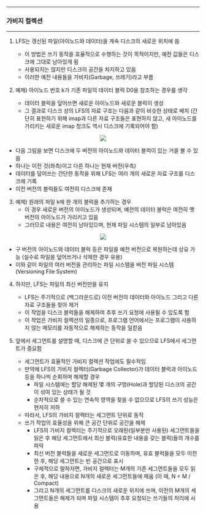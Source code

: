 -----
### 가비지 컬렉션
-----
1. LFS는 갱신된 파일(아이노드와 데이터)을 계속 디스크의 새로운 위치에 씀
   - 이 방법은 쓰기 동작을 효율적으로 수행하는 것이 목적이지만, 예전 값들은 디스크에 그대로 남아있게 됨
   - 사용되지는 않지만 디스크의 공간을 차지하고 있음
   - 이러한 예전 내용들을 가비지(Garbage, 쓰레기)라고 부름

2. 예제) 아이노드 번호 k가 기존 파일의 데이터 블럭 D0을 참조하는 경우를 생각
   - 데이터 블럭을 덮어쓰면 새로운 아이노드와 새로운 블럭이 생성
   - 그 결과로 디스크 상의 LFS의 자료 구조는 다음과 같이 비슷한 상태로 배치 (간단히 표현하기 위해 imap과 다른 자료 구조들은 표현하지 않고, 새 아이노드를 가리키는 새로운 imap 청크도 역시 디스크에 기록되어야 함)
<div align="center">
<img src="https://github.com/user-attachments/assets/4ac1c89d-9547-4bee-9957-7481be8f0652">
</div>

   - 다음 그림을 보면 디스크에 두 버전의 아이노드와 데이터 블럭이 있는 거을 볼 수 있음
   - 하나는 이전 것(좌측)이고 다른 하나는 현재 버전(우측)
   - 데이터를 덮어쓰는 간단한 동작을 위해 LFS는 여러 개의 새로운 자료 구조를 디스크에 기록
   - 이전 버전의 블럭들도 여전히 디스크에 존재

3. 예제) 원래의 파일 k에 한 개의 블럭을 추가하는 경우
   - 이 경우 새로운 버전의 아이노드가 생성되며, 예전의 데이터 블럭은 여전히 옛 버전의 아이노드가 가리키고 있음
   - 그러므로 내용은 여전히 남아있으며, 현재 파일 시스템의 일부로 남아있음
<div align="center">
<img src="https://github.com/user-attachments/assets/c05218f2-08d1-4bbe-ad5c-758b2f8aea5b">
</div>

   - 구 버전의 아이노드와 데이터 블럭 등은 파일을 예전 버전으로 복원하는데 상요 가능 (실수로 파일을 덮어쓰거나 삭제한 경우 유용)
   - 이와 같이 파일의 여러 버전을 관리하는 파일 시스템을 버전 파일 시스템(Versioning File System)

4. 하지만, LFS는 파일의 최신 버전만을 유지
   - LFS는 주기적으로 (백그라운드로) 이전 버전의 데이터와 아이노드 그리고 다른 자료 구조들을 찾아 제거
   - 이 작업을 디스크 블럭들을 해제하여 추후 쓰기 요청에 사용될 수 있도록 함
   - 이 작업은 가비지 컬렉션의 일종으로, 프로그램 언어에서는 프로그램이 사용하지 않는 메모리를 자동적으로 해제하는 동작을 일컫음
  
5. 앞에서 세그먼트를 설명할 때, 디스크에 큰 단위로 쓸 수 있으므로 LFS에서 세그먼트가 중요함
   - 세그먼트가 효율적인 가비지 컬렉션 작업에도 필수적임
   - 만약에 LFS의 가비지 컬렉터(Garbage Collector)가 데이터 블럭과 아이노드 등을 하나씩 순회하며 해제할 경우
     + 파일 시스템에는 할당 해제된 몇 개의 구멍(Hole)과 할당된 디스크의 공간이 섞여 있는 상태가 될 것
     + 순차적으로 쓸 수 있는 연속적 영역을 찾을 수 없으므로 LFS의 쓰기 성능은 현저히 저하
   - 따라서, LFS의 가비지 컬렉터는 세그먼트 단위로 동작
   - 쓰기 작업의 효율성을 위해 큰 공간 단위로 공간을 해제
     + LFS의 가비지 컬렉터는 주기적으로 오래된(일부분만 사용된) 세그먼트들을 읽은 후 해당 세그먼트에서 최신 블럭(유효한 내용을 갖는 블럭)들의 개수를 파악
     + 최신 버전 블럭들을 새로운 세그먼트로 이동하며, 유효 블럭들을 모두 이전한 후, 해당 세그먼트는 빈 공간으로 표시
     + 구체적으로 말하자면, 가비지 컬렉터는 M개의 기존 세그먼트들을 모두 읽은 후, 해당 내용으로 N개의 새로운 세그먼트들에 채움 (이 때, N < M / Compact)
     + 그리고 N개의 세그먼트를 디스크의 새로운 위치에 쓰며, 이전의 M개의 세그먼트들은 해제가 되며 파일 시스템이 추후 요청되는 쓰기들의 처리에 사용
